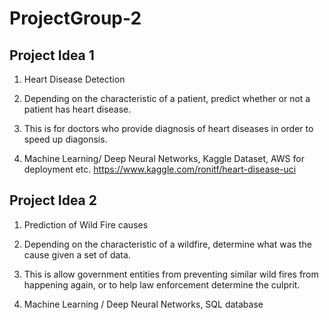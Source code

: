 # ProjectGroup-2

## Project Idea 1

1. Heart Disease Detection

2. Depending on the characteristic of a patient, predict whether or not a patient has heart disease.

3. This is for doctors who provide diagnosis of heart diseases in order to speed up diagonsis.

4. Machine Learning/ Deep Neural Networks, Kaggle Dataset, AWS for deployment etc.
    https://www.kaggle.com/ronitf/heart-disease-uci

## Project Idea 2 
1. Prediction of Wild Fire causes

2. Depending on the characteristic of a wildfire, determine what was the cause given a set of data.

3. This is allow government entities from preventing similar wild fires from happening again, or to help law enforcement determine the culprit.

4. Machine Learning / Deep Neural Networks, SQL database
